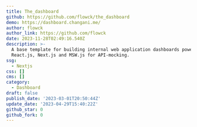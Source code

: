 ```yaml
---
title: The_dashboard
github: https://github.com/flowck/the_dashboard
demo: https://dashboard.changani.me/
author: flowck
author_link: https://github.com/flowck
date: 2023-11-28T02:49:16.540Z
description: >-
  A base template for building internal web application dashboards powered by
  React.js, Next.js and MSW.js for API-mocking.
ssg:
  - Nextjs
css: []
cms: []
category:
  - Dashboard
draft: false
publish_date: '2023-03-01T20:50:44Z'
update_date: '2023-04-29T15:40:22Z'
github_star: 0
github_fork: 0
---
```


